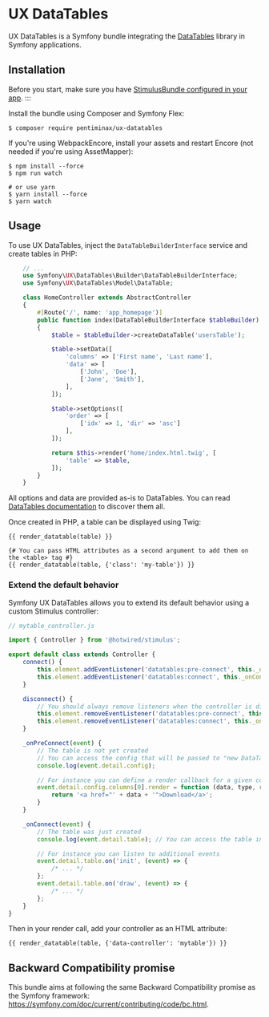 # UX DataTables

UX DataTables is a Symfony bundle integrating the
[DataTables](https://datatables.net) library in Symfony applications.

## Installation

Before you start, make sure you have [StimulusBundle configured in your
app](https://symfony.com/bundles/StimulusBundle/current/index.html).
:::

Install the bundle using Composer and Symfony Flex:

``` terminal
$ composer require pentiminax/ux-datatables
```

If you\'re using WebpackEncore, install your assets and restart Encore
(not needed if you\'re using AssetMapper):

``` terminal
$ npm install --force
$ npm run watch

# or use yarn
$ yarn install --force
$ yarn watch
```

## Usage

To use UX DataTables, inject the `DataTableBuilderInterface` service and
create tables in PHP:

``` php
    // ...
    use Symfony\UX\DataTables\Builder\DataTableBuilderInterface;
    use Symfony\UX\DataTables\Model\DataTable;

    class HomeController extends AbstractController
    {
        #[Route('/', name: 'app_homepage')]
        public function index(DataTableBuilderInterface $tableBuilder): Response
        {
            $table = $tableBuilder->createDataTable('usersTable');

            $table->setData([
                'columns' => ['First name', 'Last name'],
                'data' => [
                    ['John', 'Doe'],
                    ['Jane', 'Smith'],
                ],
            ]);

            $table->setOptions([
                'order' => [
                    ['idx' => 1, 'dir' => 'asc']
                ],
            ]);

            return $this->render('home/index.html.twig', [
                'table' => $table,
            ]);
        }
    }
```

All options and data are provided as-is to DataTables. You can read
[DataTables documentation](https://datatables.net/manual/) to discover
them all.

Once created in PHP, a table can be displayed using Twig:

``` html+twig
{{ render_datatable(table) }}

{# You can pass HTML attributes as a second argument to add them on the <table> tag #}
{{ render_datatable(table, {'class': 'my-table'}) }}
```

### Extend the default behavior

Symfony UX DataTables allows you to extend its default behavior using a
custom Stimulus controller:

``` javascript
// mytable_controller.js

import { Controller } from '@hotwired/stimulus';

export default class extends Controller {
    connect() {
        this.element.addEventListener('datatables:pre-connect', this._onPreConnect);
        this.element.addEventListener('datatables:connect', this._onConnect);
    }

    disconnect() {
        // You should always remove listeners when the controller is disconnected to avoid side effects
        this.element.removeEventListener('datatables:pre-connect', this._onPreConnect);
        this.element.removeEventListener('datatables:connect', this._onConnect);
    }

    _onPreConnect(event) {
        // The table is not yet created
        // You can access the config that will be passed to "new DataTable()"
        console.log(event.detail.config);

        // For instance you can define a render callback for a given column
        event.detail.config.columns[0].render = function (data, type, row, meta) {
            return '<a href="' + data + '">Download</a>';
        }
    }

    _onConnect(event) {
        // The table was just created
        console.log(event.detail.table); // You can access the table instance using the event details

        // For instance you can listen to additional events
        event.detail.table.on('init', (event) => {
            /* ... */
        };
        event.detail.table.on('draw', (event) => {
            /* ... */
        };
    }
}
```

Then in your render call, add your controller as an HTML attribute:

``` twig
{{ render_datatable(table, {'data-controller': 'mytable'}) }}
```

## Backward Compatibility promise

This bundle aims at following the same Backward Compatibility promise as
the Symfony framework:
<https://symfony.com/doc/current/contributing/code/bc.html>.
